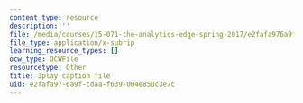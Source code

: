```yaml
---
content_type: resource
description: ''
file: /media/courses/15-071-the-analytics-edge-spring-2017/e2fafa976a9fcdaaf639004e850c3e7c_plpDQpjB044.srt
file_type: application/x-subrip
learning_resource_types: []
ocw_type: OCWFile
resourcetype: Other
title: 3play caption file
uid: e2fafa97-6a9f-cdaa-f639-004e850c3e7c
---
```

